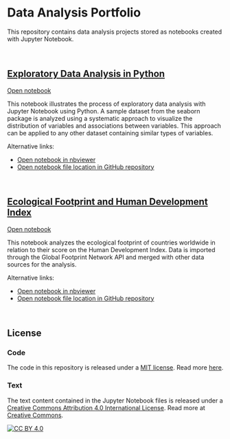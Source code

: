 # Data Analysis Portfolio
This repository contains data analysis projects stored as notebooks created with Jupyter Notebook.

<br>

## [Exploratory Data Analysis in Python][html_EDA]
[Open notebook][html_EDA]

This notebook illustrates the process of exploratory data analysis with Jupyter Notebook using Python. A sample dataset from the seaborn package is analyzed using a systematic approach to visualize the distribution of variables and associations between variables. This approach can be applied to any other dataset containing similar types of variables.

Alternative links:
- [Open notebook in nbviewer][nbviewer_EDA]
- [Open notebook file location in GitHub repository][GitHub_EDA]

[html_EDA]: https://patrickwfitzgerald.github.io/portfolio/exploratory-data-analysis-python/html%20file/Exploratory%20Data%20Analysis%20in%20Python.html
[nbviewer_EDA]: https://nbviewer.jupyter.org/github/patrickwfitzgerald/portfolio/blob/main/exploratory-data-analysis-python/Exploratory%20Data%20Analysis%20in%20Python.ipynb
[GitHub_EDA]: https://github.com/patrickwfitzgerald/portfolio/blob/main/exploratory-data-analysis-python/Exploratory%20Data%20Analysis%20in%20Python.ipynb

<br>

## [Ecological Footprint and Human Development Index][html_EF]
[Open notebook][html_EF]

This notebook analyzes the ecological footprint of countries worldwide in relation to their score on the Human Development Index. Data is imported through the Global Footprint Network API and merged with other data sources for the analysis.

Alternative links:
- [Open notebook in nbviewer][nbviewer_EF]
- [Open notebook file location in GitHub repository][GitHub_EF]

[html_EF]: https://patrickwfitzgerald.github.io/portfolio/ecological-footprint-countries/html%20file/Ecological%20Footprint%20and%20Human%20Development%20Index.html
[nbviewer_EF]: https://nbviewer.jupyter.org/github/patrickwfitzgerald/portfolio/blob/9a2b0eef31343ef17c012e8743d0dd14ff542906/ecological-footprint-countries/Ecological%20Footprint%20and%20Human%20Development%20Index.ipynb
[GitHub_EF]: https://github.com/patrickwfitzgerald/portfolio/blob/main/ecological-footprint-countries/Ecological%20Footprint%20and%20Human%20Development%20Index.ipynb

<br>

## License

### Code
The code in this repository is released under a [MIT license](LICENSE-CODE). Read more [here](https://choosealicense.com/licenses/mit/).

### Text
The text content contained in the Jupyter Notebook files is released under a [Creative Commons Attribution 4.0 International License](LICENSE-TEXT.txt). Read more at [Creative Commons][cc-by].

[![CC BY 4.0][cc-by-image]][cc-by]

[cc-by]: http://creativecommons.org/licenses/by/4.0/
[cc-by-image]: https://i.creativecommons.org/l/by/4.0/88x31.png


